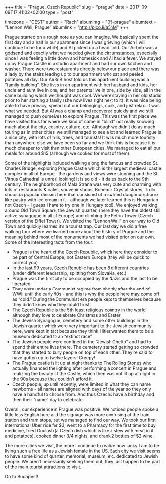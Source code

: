 +++
title = "Prague, Czech Republic"
slug = "prague"
date = 2017-09-09T17:41:02+02:00
type = "post"

timezone = "CEST"
author = "Rach"
albumimg = "05-prague"
albumtext = "Lennon Wall, Prague"
albumlink = "http://pico.li/a5nM"
+++

Prague started on a rough note as you can imagine. We basically spent the first day and a half in our apartment since I was grieving (which I will continue to be for a while) and Al picked up a head cold. Our Airbnb was a godsend and exactly what we needed given the circumstances, especially since I was feeling a little down and homesick and Al had a fever. We stayed up by Prague Castle in a studio apartment and had our own kitchen and washer. There were two restaurants directly below our place and there was a lady by the stairs leading up to our apartment who sat and peeled potatoes all day. Our AirBnB host told us this apartment building was a “family building”. She lives in an apartment with her husband and kids, her uncle and aunt live in one, and her parents live in one, side by side, all in the same building which we thought was cool. We were staying in her old studio prior to her starting a family (she now lives right next to it). It was nice being able to have privacy, spread out our belongings, cook, and just relax. It was what we needed. But Al was a champ and recovered quickly and we still managed to push ourselves to explore Prague. This was the first place we have visited thus far where we kind of came in “blind” not really knowing much about the city, country, culture, etc. Although we didn’t do as much touring as in other cities, we still managed to see a lot and learned Prague is a nice city, with lots of hills, trees, and tourists! It was much more touristy than anywhere else we have been so far and we think this is because it is much cheaper to visit than other European cities. We managed to eat all our meals for around $15 (although we cooked for most of them).

Some of the highlights included walking along the famous and crowded St. Charles Bridge, exploring Prague Castle which is the largest medieval castle complex in all of Europe - the gardens and views were stunning and the St. Vitnus Cathedral is unreal looking! It is so old - it dates back to the 9th century. The neighborhood of Mala Strana was very cute and charming with lots of restaurants & cafes, souvenir shops, Bohemia Crystal stores, Trdlo shops (a popular dessert here that consisted of a swirled doughnut/churro like pastry with ice cream in it - although we later learned this is Hungarian not Czech - I guess I have to try one in Hungary too!). We enjoyed walking around Old Town Square, the Jewish quarter, (here they have the oldest still active synagogue in all of Europe) and climbing the Petrin Tower (Czech version of the Eiffel Tower). We visited the “Lennon Wall” on our way to Old Town and quickly learned it’s a tourist trap. Our last day we did a free walking tour where we learned more about the history of Prague and the meaning behind most of the monuments we had visited prior on our own. Some of the interesting facts from the tour:

  * Prague is the heart of the Czech Republic, which here they consider to be part of Central Europe, not Eastern Europe (they will be quick to correct you)
  * In the last 99 years, Czech Republic has been 8 different countries (under different leadership, splitting from Slovakia, etc.)
  * Prague was the first city to be occupied by the Nazis and the last to be liberated
  * They were under a Communist regime from shortly after the end of WWII until the early 90s - and this is why the people here may come off as “cold.” During the Communist era people kept to themselves because they didn’t know who they could trust.
  * The Czech Republic is the 5th least religious country in the world although they love to celebrate Christmas and Easter
  * The Jewish Synagogue, cemetery and some other buildings in the Jewish quarter which were very important to the Jewish community here, were kept in tact because they think Hitler wanted them to be a museum dedicated to an “extinct race”
  * The Jewish people were confined in the “Jewish Ghetto” and had to spend their entire lives there. The cemetery started getting so crowded that they started to bury people on top of each other. They’re said to have gotten up to twelve layers! Creepy!
  * The Prague castle is lit up at night thanks to The Rolling Stones who actually financed the lighting after performing a concert in Prague and realizing the beauty of the Castle, which then was not lit up at night in the 90s because they couldn’t afford it.
  * Czech people, up until recently, were limited in what they can name newborns - all names are aligned with days of the year so they only have a handful to choose from. And thus Czechs have a birthday and then their “name” day to celebrate.

Overall, our experience in Prague was positive. We noticed people spoke a little less English here and the signage was more confusing at the train station and tram stops, but we managed to find our way. We took our first international Uber ride for $3, went to a Pharmacy for the first time to buy medicine, tried Goulash (a Czech dish which is like a stew with meat in it and potatoes), cooked dinner 3/4 nights, and drank 2 bottles of $2 wine.

The more cities we visit, the more I continue to realize how lucky I am to be living such a free life as a Jewish female in the US. Each city we visit seems to have some kind of quarter, memorial, museum, etc. dedicated to Jewish people. We aren’t necessarily seeking them out, they just happen to be part of the main tourist attractions to visit.

On to Budapest!
